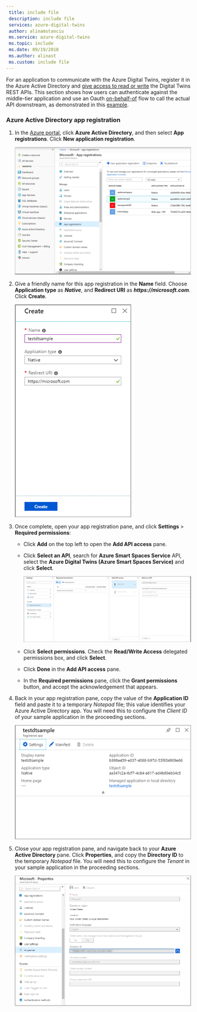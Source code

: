 ```yaml
---
 title: include file
 description: include file
 services: azure-digital-twins
 author: alinamstanciu
 ms.service: azure-digital-twins
 ms.topic: include
 ms.date: 09/19/2018
 ms.author: alinast
 ms.custom: include file
---
```


For an application to communicate with the Azure Digital Twins, register it in the Azure Active Directory and [give access to read or write](https://docs.microsoft.com/azure/active-directory/develop/v1-permissions-and-consent) the Digital Twins REST APIs. This section shows how users can authenticate against the middle-tier application and use an Oauth [on-behalf-of](https://docs.microsoft.com/azure/active-directory/develop/active-directory-v2-protocols-oauth-on-behalf-of) flow to call the actual API downstream, as demonstrated in this [example](https://azure.microsoft.com/resources/samples/active-directory-dotnet-webapi-onbehalfof/).

### Azure Active Directory app registration

1. In the [Azure portal](https://portal.azure.com), click **Azure Active Directory**, and then select **App registrations**. Click **New application registration**.
    
    ![Azure Active Directory app registration new](./media/digital-twins-permissions/aad-app-reg-start.png)

1. Give a friendly name for this app registration in the **Name** field. Choose **Application type** as **_Native_**, and **Redirect URI** as **_https://microsoft.com_**. Click **Create**.
    
    ![Azure Active Directory app registration create](./media/digital-twins-permissions/aad-app-reg-create.png)

1. Once complete, open your app registration pane, and click **Settings** > **Required permissions**:
    - Click **Add** on the top left to open the **Add API access** pane.
    - Click **Select an API**, search for **Azure Smart Spaces Service** API, select the **Azure Digital Twins (Azure Smart Spaces Service)** and click **Select**.

        ![Azure Active Directory app registration add api](./media/digital-twins-permissions/aad-app-reg-service.png)

    - Click **Select permissions**. Check the **Read/Write Access** delegated permissions box, and click **Select**.
    - Click **Done** in the **Add API access** pane.
    - In the **Required permissions** pane, click the **Grant permissions** button, and accept the acknowledgement that appears.

1. Back in your app registration pane, copy the value of the **Application ID** field and paste it to a temporary *Notepad* file; this value identifies your Azure Active Directory app. You will need this to configure the *Client ID* of your sample application in the proceeding sections.

    ![Azure Active Directory app registration grant permissions](./media/digital-twins-permissions/aad-app-reg-appid.png)

1. Close your app registration pane, and navigate back to your **Azure Active Directory** pane. Click **Properties**, and copy the **Directory ID** to the temporary *Notepad* file. You will need this to configure the *Tenant* in your sample application in the proceeding sections.

    ![Azure Active Directory app registration sixth step](./media/digital-twins-permissions/aad-app-reg-tenant.png)
